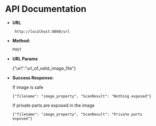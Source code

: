 # API Documentation
* **URL**  

  ` http://localhost:8080/url`  

* **Method:**  

  `POST`

* **URL Params**  

  {"url":"url_of_valid_image_file"}
  
* **Success Response:**

  If image is safe  
  
  `{"filename": "image_property", "ScanResult": "Nothing exposed"}`  
  
  If private parts are exposed in the image  
  
  `{"filename": "image_property", "ScanResult": "Private parts exposed"}`  
  
  

